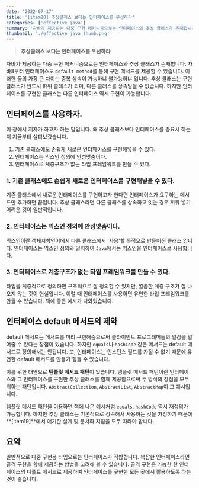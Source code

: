 ```yaml
---
date: '2022-07-17'
title: '[item20] 추상클래스 보다는 인터페이스를 우선하라'
categories: ['effective_java']
summary: '자바가 제공하는 다중 구현 메커니즘으로는 인터페이스와 추상 클래스가 존재합니다. 자바8부터 인터페이스도 `default method`를 통해 구현 메서드를 제공할 수 있습니다.'
thumbnail: './effective_java_thumb.png'
---
```


> **추상클래스 보다는 인터페이스를 우선하라**

자바가 제공하는 다중 구현 메커니즘으로는 인터페이스와 추상 클래스가 존재합니다. 자바8부터 인터페이스도 `default method`를 통해 구현 메서드를 제공할 수 있습니다. 이러한 둘의 가장 큰 차이는 중복 상속이 가능하냐 불가능하냐 입니다. 추상 클래스는 구현 클래스가 반드시 하위 클래스가 되며, 다른 클래스를 상속받을 수 없습니다. 하지만 인터페이스를 구현한 클래스는 다른 인터페이스 역시 구현이 가능합니다.

## 인터페이스를 사용하자.
이 장에서 저자가 하고자 하는 말입니다. 왜 추상 클래스보다 인터페이스를 중요시 하는 지 지금부터 살펴보겠습니다.
1. 기존 클래스에도 손쉽게 새로운 인터페이스를 구현해넣을 수 있다.
2. 인터페이스는 믹스인 정의에 안성맞춤이다.
3. 인터페이스로 계층구조가 없는 타입 프레임워크를 만들 수 있다.

### 1. 기존 클래스에도 손쉽게 새로운 인터페이스를 구현해넣을 수 있다.
기존 클래스에서 새로운 인터페이스를 구현하고자 한다면 인터페이스가 요구하는 메서드만 추가하면 끝입니다. 추상 클래스라면 다른 클래스를 상속하고 잇는 경우 끼워 넣기 어려운 것이 일반적입니다.

### 2. 인터페이스는 믹스인 정의에 안성맞춤이다.
믹스인이란 객체지향언어에서 다른 클래스에서 '사용'할 목적으로 만들어진 클래스 입니다. 인터페이스는 믹스인 정의와 일치하여 `Java`에서는 믹스인을 인터페이스로 사용합니다.

### 3. 인터페이스로 계층구조가 없는 타입 프레임워크를 만들 수 있다.
타입을 계층적으로 정의하면 구조적으로 잘 정의할 수 있지만, 깔끔한 계층 구조가 잘 나오지 않는 것이 현실입니다. 이럴 때 인터페이스를 사용하면 유연한 타입 프레임워크를 만들 수 있습니다. 책에 좋은 예시가 나와있습니다.

## 인터페이스 default 메서드의 제약
default 메서드는 메서드를 미리 구현해줌으로써 클라이언트 프로그래머들의 일감을 덜어줄 수 있다는 장점이 있습니다. 하지만 `equals`나 `hashCode` 같은 메서드는 default 메서드로 정의해서는 안됩니다. 또, 인터페이스는 인스턴스 필드를 가질 수 없기 때문에 유연한 default 메서드를 만들기 힘들 수 있습니다.

이를 위한 대안으로 **템플릿 메서드 패턴**이 있습니다. 템플릿 메서드 패턴이란 인터페이스와 그 인터페이스를 구현한 추상 클래스를 함께 제공함으로써 두 방식의 장점을 모두 취하는 패턴입니다. `AbstractCollection`, `AbstractList`, `AbstractMap`이 그 예시입니다. 

템플릿 메서드 패턴을 이용하면 책에 나온 예시처럼 `equals`, `hashCode` 역시 재정의가 가능합니다. 하지만 추상 클래스는 기본적으로 상속해서 사용하는 것을 가정하기 때문에 **[item19]**에서 얘기한 설계 및 문서화 지침을 모두 따라야 합니다.

## 요약
일반적으로 다중 구현용 타입으로는 인터페이스가 적합합니다. 복잡한 인터페이스라면 골격 구현을 함께 제공하는 방법을 고려해 볼 수 있습니다. 골격 구현은 가능한 한 인터페이스의 디폴트 메서드로 제공하여 인터페이스를 구현한 모든 곳에서 활용하도록 하는 것이 좋습니다.

